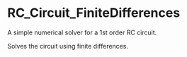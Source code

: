 # RC_Circuit_FiniteDifferences

A simple numerical solver for a 1st order RC circuit.

Solves the circuit using finite differences.
